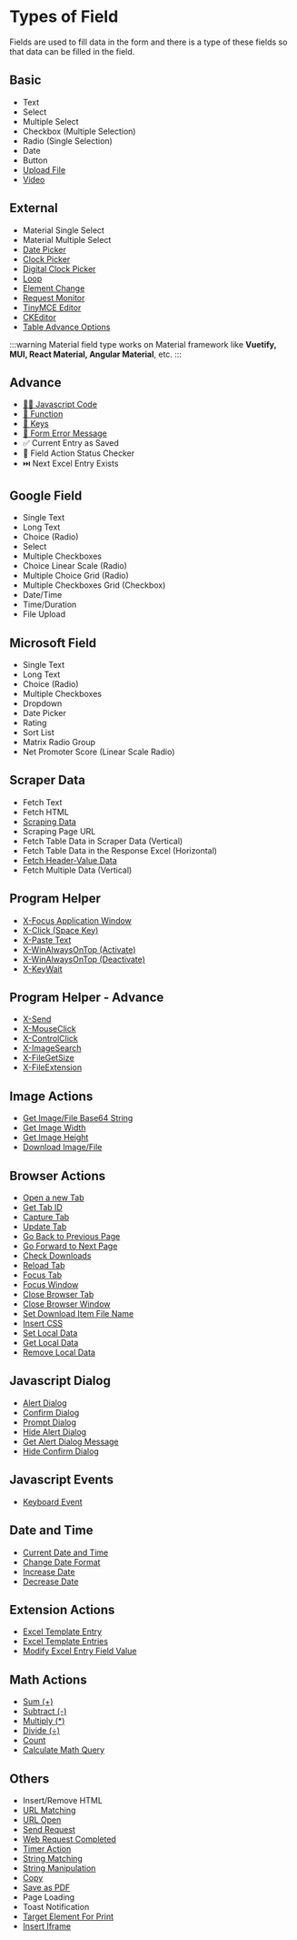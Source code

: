 # Types of Field

Fields are used to fill data in the form and there is a type of these fields so that data can be filled in the field.

## Basic

- Text
- Select
- Multiple Select
- Checkbox (Multiple Selection)
- Radio (Single Selection)
- Date
- Button
- [Upload File](/documentation/field-types/upload-file)
- [Video](/documentation/field-types/video)

## External

- Material Single Select
- Material Multiple Select
- [Date Picker](/documentation/field-types/date-picker)
- [Clock Picker](/documentation/field-types/clock-picker)
- [Digital Clock Picker](/documentation/field-types/digital-clock-picker)
- [Loop](/documentation/field-types/loop)
- [Element Change](/documentation/field-types/element-change)
- [Request Monitor](/documentation/field-types/request-monitor)
- [TinyMCE Editor](/documentation/field-types/tinymce-editor)
- [CKEditor](/documentation/field-types/ckeditor)
- [Table Advance Options](/documentation/field-types/table-advance-options)

:::warning
Material field type works on Material framework like **Vuetify, MUI, React Material, Angular Material**, etc.
:::

## Advance

- [👩‍💻 Javascript Code](/documentation/field-types/javascript-code)
- [🚀 Function](/documentation/functions#predefined-function)
- [🔑 Keys](/documentation/keys#special-key)
- [🛑 Form Error Message](/documentation/field-types/form-error-message)
- ✅ Current Entry as Saved
- 📃 Field Action Status Checker
- ⏭️ Next Excel Entry Exists

## Google Field

- Single Text
- Long Text
- Choice (Radio)
- Select
- Multiple Checkboxes
- Choice Linear Scale (Radio)
- Multiple Choice Grid (Radio)
- Multiple Checkboxes Grid (Checkbox)
- Date/Time
- Time/Duration
- File Upload

## Microsoft Field

- Single Text
- Long Text
- Choice (Radio)
- Multiple Checkboxes
- Dropdown
- Date Picker
- Rating
- Sort List
- Matrix Radio Group
- Net Promoter Score (Linear Scale Radio)

## Scraper Data

- Fetch Text
- Fetch HTML
- [Scraping Data](/documentation/field-types/scraper-data#scraping-data)
- Scraping Page URL
- Fetch Table Data in Scraper Data (Vertical)
- Fetch Table Data in the Response Excel (Horizontal)
- [Fetch Header-Value Data](/documentation/field-types/scraper-data#fetch-header-value-data)
- Fetch Multiple Data (Vertical)

## Program Helper

- [X-Focus Application Window](/documentation/field-types/program-helper#x-focus-application-window)
- [X-Click (Space Key)](/documentation/field-types/program-helper#x-click-space-key)
- [X-Paste Text](/documentation/field-types/program-helper#x-paste-text)
- [X-WinAlwaysOnTop (Activate)](/documentation/field-types/program-helper#x-winalwaysontop-activate)
- [X-WinAlwaysOnTop (Deactivate)](/documentation/field-types/program-helper#x-winalwaysontop-deactivate)
- [X-KeyWait](/documentation/field-types/program-helper#x-keywait)

## Program Helper - Advance

- [X-Send](/documentation/field-types/program-helper#x-send)
- [X-MouseClick](/documentation/field-types/program-helper#x-mouseclick)
- [X-ControlClick](/documentation/field-types/program-helper#x-controlclick)
- [X-ImageSearch](/documentation/field-types/program-helper#x-imagesearch)
- [X-FileGetSize](/documentation/field-types/program-helper#x-filegetsize)
- [X-FileExtension](/documentation/field-types/program-helper#x-fileextension)

## Image Actions

- [Get Image/File Base64 String](/documentation/field-types/image-actions#get-image-file-base64-string)
- [Get Image Width](/documentation/field-types/image-actions#get-image-width)
- [Get Image Height](/documentation/field-types/image-actions#get-image-height)
- [Download Image/File](/documentation/field-types/image-actions#download-image-file)

## Browser Actions

- [Open a new Tab](/documentation/field-types/browser-actions#open-a-new-tab)
- [Get Tab ID](/documentation/field-types/browser-actions#get-tab-id)
- [Capture Tab](/documentation/field-types/browser-actions#capture-tab)
- [Update Tab](/documentation/field-types/browser-actions#update-tab)
- [Go Back to Previous Page](/documentation/field-types/browser-actions#go-back-to-previous-page)
- [Go Forward to Next Page](/documentation/field-types/browser-actions#go-forward-to-next-page)
- [Check Downloads](/documentation/field-types/browser-actions#check-downloads)
- [Reload Tab](/documentation/field-types/browser-actions#reload-tab)
- [Focus Tab](/documentation/field-types/browser-actions#focus-tab)
- [Focus Window](/documentation/field-types/browser-actions#focus-window)
- [Close Browser Tab](/documentation/field-types/browser-actions#close-browser-tab)
- [Close Browser Window](/documentation/field-types/browser-actions#close-browser-window)
- [Set Download Item File Name](/documentation/field-types/browser-actions#set-download-item-file-name)
- [Insert CSS](/documentation/field-types/browser-actions#insert-css)
- [Set Local Data](/documentation/field-types/browser-actions#set-local-data)
- [Get Local Data](/documentation/field-types/browser-actions#get-local-data)
- [Remove Local Data](/documentation/field-types/browser-actions#remove-local-data)

## Javascript Dialog

- [Alert Dialog](/documentation/field-types/javascript-dialog#alert-dialog)
- [Confirm Dialog](/documentation/field-types/javascript-dialog#confirm-dialog)
- [Prompt Dialog](/documentation/field-types/javascript-dialog#prompt-dialog)
- [Hide Alert Dialog](/documentation/field-types/javascript-dialog#hide-alert-dialog)
- [Get Alert Dialog Message](/documentation/field-types/javascript-dialog#get-alert-dialog-message)
- [Hide Confirm Dialog](/documentation/field-types/javascript-dialog#hide-confirm-dialog)

## Javascript Events

- [Keyboard Event](/documentation/field-types/javascript-events#keyboard-event)

## Date and Time

- [Current Date and Time](/documentation/field-types/date-time#current-date-and-time)
- [Change Date Format](/documentation/field-types/date-time#change-date-format)
- [Increase Date](/documentation/field-types/date-time#increase-date)
- [Decrease Date](/documentation/field-types/date-time#decrease-date)

## Extension Actions

- [Excel Template Entry](/documentation/field-types/extension-actions#excel-template-entry)
- [Excel Template Entries](/documentation/field-types/extension-actions#excel-template-entries)
- [Modify Excel Entry Field Value](/documentation/field-types/extension-actions#modify-excel-entry-field-value)

## Math Actions

- [Sum (+)](/documentation/field-types/math-actions#sum)
- [Subtract (-)](/documentation/field-types/math-actions#subtract)
- [Multiply (\*)](/documentation/field-types/math-actions#multiply)
- [Divide (÷)](/documentation/field-types/math-actions#divide-÷)
- [Count](/documentation/field-types/math-actions#count)
- [Calculate Math Query](/documentation/field-types/math-actions#calculate-math-query)

## Others

- Insert/Remove HTML
- [URL Matching](/documentation/field-types/url-matching)
- [URL Open](/documentation/field-types/url-open)
- [Send Request](/documentation/field-types/send-request)
- [Web Request Completed](/documentation/field-types/web-request-completed)
- [Timer Action](/documentation/field-types/timer-action)
- [String Matching](/documentation/field-types/string-matching)
- [String Manipulation](/documentation/field-types/string-manipulation)
- [Copy](/documentation/field-types/copy)
- [Save as PDF](/documentation/field-types/save-as-pdf)
- Page Loading
- Toast Notification
- [Target Element For Print](/documentation/field-types/target-element-for-print)
- [Insert Iframe](/documentation/field-types/insert-iframe)
